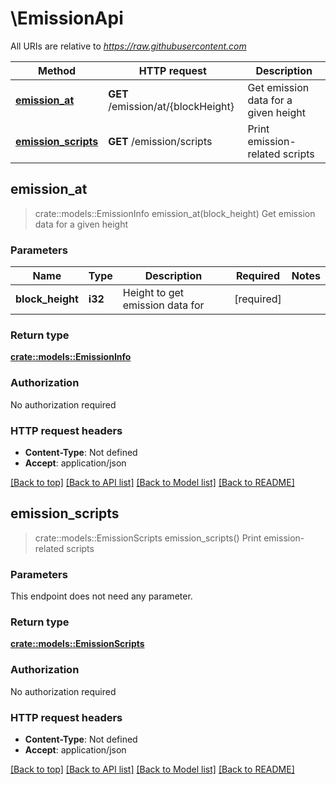 # \EmissionApi

All URIs are relative to *https://raw.githubusercontent.com*

Method | HTTP request | Description
------------- | ------------- | -------------
[**emission_at**](EmissionApi.md#emission_at) | **GET** /emission/at/{blockHeight} | Get emission data for a given height
[**emission_scripts**](EmissionApi.md#emission_scripts) | **GET** /emission/scripts | Print emission-related scripts



## emission_at

> crate::models::EmissionInfo emission_at(block_height)
Get emission data for a given height

### Parameters


Name | Type | Description  | Required | Notes
------------- | ------------- | ------------- | ------------- | -------------
**block_height** | **i32** | Height to get emission data for | [required] |

### Return type

[**crate::models::EmissionInfo**](EmissionInfo.md)

### Authorization

No authorization required

### HTTP request headers

- **Content-Type**: Not defined
- **Accept**: application/json

[[Back to top]](#) [[Back to API list]](../README.md#documentation-for-api-endpoints) [[Back to Model list]](../README.md#documentation-for-models) [[Back to README]](../README.md)


## emission_scripts

> crate::models::EmissionScripts emission_scripts()
Print emission-related scripts

### Parameters

This endpoint does not need any parameter.

### Return type

[**crate::models::EmissionScripts**](EmissionScripts.md)

### Authorization

No authorization required

### HTTP request headers

- **Content-Type**: Not defined
- **Accept**: application/json

[[Back to top]](#) [[Back to API list]](../README.md#documentation-for-api-endpoints) [[Back to Model list]](../README.md#documentation-for-models) [[Back to README]](../README.md)

